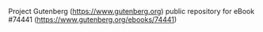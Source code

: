 Project Gutenberg (https://www.gutenberg.org) public repository for
eBook #74441 (https://www.gutenberg.org/ebooks/74441)
